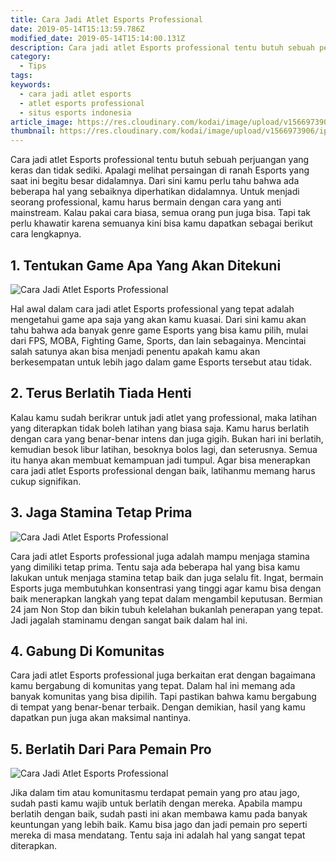 ```yaml
---
title: Cara Jadi Atlet Esports Professional
date: 2019-05-14T15:13:59.786Z
modified_date: 2019-05-14T15:14:00.131Z
description: Cara jadi atlet Esports professional tentu butuh sebuah perjuangan yang keras dan tidak sediki. Apalagi melihat persaingan di ranah Esports.
category:
  - Tips
tags:
keywords:
  - cara jadi atlet esports
  - atlet esports professional
  - situs esports indonesia
article_image: https://res.cloudinary.com/kodai/image/upload/v1566973906/ip/cara-jadi-atlet-esports-professional-1.jpg
thumbnail: https://res.cloudinary.com/kodai/image/upload/v1566973906/ip/cara-jadi-atlet-esports-professional-1-032.jpg
---
```

Cara jadi atlet Esports professional tentu butuh sebuah perjuangan yang keras dan tidak sediki. Apalagi melihat persaingan di ranah Esports yang saat ini begitu besar didalamnya. Dari sini kamu perlu tahu bahwa ada beberapa hal yang sebaiknya diperhatikan didalamnya. Untuk menjadi seorang professional, kamu harus bermain dengan cara yang anti mainstream. Kalau pakai cara biasa, semua orang pun juga bisa. Tapi tak perlu khawatir karena semuanya kini bisa kamu dapatkan sebagai berikut cara lengkapnya.



## 1. Tentukan Game Apa Yang Akan Ditekuni

![Cara Jadi Atlet Esports Professional](https://res.cloudinary.com/kodai/image/upload/v1566973906/ip/cara-jadi-atlet-esports-professional-1.jpg)

Hal awal dalam cara jadi atlet Esports professional yang tepat adalah mengetahui game apa saja yang akan kamu kuasai. Dari sini kamu akan tahu bahwa ada banyak genre game Esports yang bisa kamu pilih, mulai dari FPS, MOBA, Fighting Game, Sports, dan lain sebagainya. Mencintai salah satunya akan bisa menjadi penentu apakah kamu akan berkesempatan untuk lebih jago dalam game Esports tersebut atau tidak. 



## 2. Terus Berlatih Tiada Henti

Kalau kamu sudah berikrar untuk jadi atlet yang professional, maka latihan yang diterapkan tidak boleh latihan yang biasa saja. Kamu harus berlatih dengan cara yang benar-benar intens dan juga gigih. Bukan hari ini berlatih, kemudian besok libur latihan, besoknya bolos lagi, dan seterusnya. Semua itu hanya akan membuat kemampuan jadi tumpul. Agar bisa menerapkan cara jadi atlet Esports professional dengan baik, latihanmu memang harus cukup signifikan.



## 3. Jaga Stamina Tetap Prima

![Cara Jadi Atlet Esports Professional](https://res.cloudinary.com/kodai/image/upload/v1566973907/ip/cara-jadi-atlet-esports-professional-2.jpg)

Cara jadi atlet Esports professional juga adalah mampu menjaga stamina yang dimiliki tetap prima. Tentu saja ada beberapa hal yang bisa kamu lakukan untuk menjaga stamina tetap baik dan juga selalu fit. Ingat, bermain Esports juga membutuhkan konsentrasi yang tinggi agar kamu bisa dengan baik menerapkan langkah yang tepat dalam mengambil keputusan. Bermian 24 jam Non Stop dan bikin tubuh kelelahan bukanlah penerapan yang tepat. Jadi jagalah staminamu dengan sangat baik dalam hal ini.



## 4. Gabung Di Komunitas

Cara jadi atlet Esports professional juga berkaitan erat dengan bagaimana kamu bergabung di komunitas yang tepat. Dalam hal ini memang ada banyak komunitas yang bisa dipilih. Tapi pastikan bahwa kamu bergabung di tempat yang benar-benar terbaik. Dengan demikian, hasil yang kamu dapatkan pun juga akan maksimal nantinya.



## 5. Berlatih Dari Para Pemain Pro

![Cara Jadi Atlet Esports Professional](https://res.cloudinary.com/kodai/image/upload/v1566973907/ip/cara-jadi-atlet-esports-professional-3.jpg)

Jika dalam tim atau komunitasmu terdapat pemain yang pro atau jago, sudah pasti kamu wajib untuk berlatih dengan mereka. Apabila mampu berlatih dengan baik, sudah pasti ini akan membawa kamu pada banyak keuntungan yang lebih baik. Kamu bisa jago dan jadi pemain pro seperti mereka di masa mendatang. Tentu saja ini adalah hal yang sangat tepat diterapkan.
